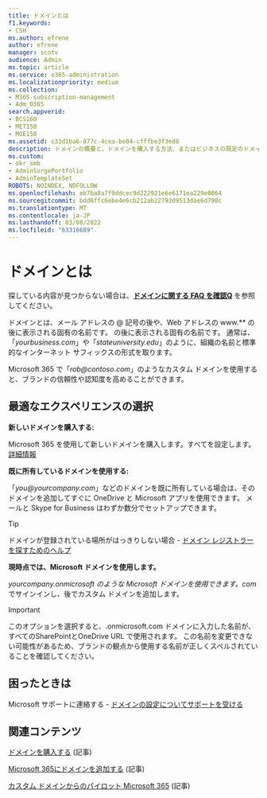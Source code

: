 ```yaml
---
title: ドメインとは
f1.keywords:
- CSH
ms.author: efrene
author: efrene
manager: scotv
audience: Admin
ms.topic: article
ms.service: o365-administration
ms.localizationpriority: medium
ms.collection:
- M365-subscription-management
- Adm_O365
search.appverid:
- BCS160
- MET150
- MOE150
ms.assetid: c33d1ba6-077c-4cea-be04-cfffbe3f3ed8
description: ドメインの概要と、ドメインを購入する方法、またはビジネスの既定のドメインを使用してOneDriveアプリと Microsoft アプリを使用する方法について説明します。
ms.custom:
- okr_smb
- AdminSurgePortfolio
- AdminTemplateSet
ROBOTS: NOINDEX, NOFOLLOW
ms.openlocfilehash: eb7ba8a7f9ddcec9d222921e6e6171ea229e0064
ms.sourcegitcommit: bdd6ffc6ebe4e6cb212ab22793d9513dae6d798c
ms.translationtype: MT
ms.contentlocale: ja-JP
ms.lasthandoff: 03/08/2022
ms.locfileid: "63316689"
---
```

# <a name="what-is-a-domain"></a>ドメインとは

 探している内容が見つからない場合は、**[ドメインに関する FAQ を確認Q](../setup/domains-faq.yml)** を参照してください。 
  
ドメインとは、メール アドレスの @ 記号の後や、Web アドレスの www.** の後に表示される固有の名前です。 の後に表示される固有の名前です。 通常は、「*yourbusiness.<span>com*」や「*stateuniversity.<span>edu*」のように、組織の名前と標準的なインターネット サフィックスの形式を取ります。 
  
Microsoft 365 で「*rob@contoso.<span>com*」のようなカスタム ドメインを使用すると、ブランドの信頼性や認知度を高めることができます。 
  
## <a name="choose-the-experience-thats-best-for-you"></a>最適なエクスペリエンスの選択

 **新しいドメインを購入する:**
  
Microsoft 365 を使用して新しいドメインを購入します。すべてを設定します。 [詳細情報](buy-a-domain-name.md)
  
 **既に所有しているドメインを使用する:**
  
「*you@yourcompany.<span>com*」などのドメインを既に所有している場合は、そのドメインを追加してすぐに OneDrive と Microsoft アプリを使用できます。 メールと Skype for Business はわずか数分でセットアップできます。 
  
> [!TIP]
> ドメインが登録されている場所がはっきりしない場合 - [ドメイン レジストラーを探すためのヘルプ](find-your-domain-registrar.md)
  
 **現時点では、Microsoft ドメインを使用します。**
  
*yourcompany.onmicrosoft のような Microsoft ドメインを使用できます。<span>com* でサインインし、後でカスタム ドメインを追加します。 
  
> [!IMPORTANT]
> このオプションを選択すると、.onmicrosoft.com ドメインに入力した名前が、すべてのSharePointとOneDrive URL で使用されます。 この名前を変更できない可能性があるため、ブランドの観点から使用する名前が正しくスペルされていることを確認してください。 
  
## <a name="feeling-stuck"></a>困ったときは

Microsoft サポートに連絡する - [ドメインの設定についてサポートを受ける](../../business-video/get-help-support.md)

## <a name="related-content"></a>関連コンテンツ

[ドメインを購入する](buy-a-domain-name.md) (記事)

[Microsoft 365にドメインを追加する](../setup/add-domain.md) (記事)

[カスタム ドメインからのパイロット Microsoft 365](../misc/pilot-microsoft-365-from-my-custom-domain.md) (記事)



